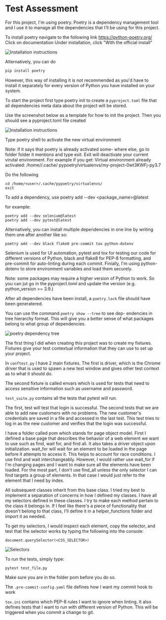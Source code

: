 ﻿# Test Assessment

For this project, I'm using poetry.
Poetry is a dependency management tool and I use it
to manage all the dependencies that I'll be using
for this project.

To install poetry navigate to the following link
https://python-poetry.org/
Click on documentation
Under installation, click "With the official install"

![Installation instructions](/documentation/screenshots/installation1.jpg?raw=true "poetry website")

Alternatively, you can do

```python
pip install poetry
```

However, this way of installing it is not recommended
as you'd have to install it separately for every
version of Python you have installed on your system.

To start the project first type poetry init to create a
`pyproject.toml` file that all dependencies meta data about
the project will be stored.

Use the screenshot below as a template for how to init
the project. Then you should see a pyproject.toml
file created

![Installation instructions](/documentation/screenshots/poetry_init.jpg?raw=true "poetry init")

Type poetry shell to activate the new virtual environment

Note: if it says that poetry is already activated some-
where else, go to folder folder it mentions and type
exit. Exit will deactivate your current virutal environment.
For example if you get:
Virtual environment already activated: /home/<user>/.cache/
pypoetry/virtualenvs/my-project-0wt3KWFj-py3.7

Do the following

```
cd /home/<user>/.cache/pypoetry/virtualenvs/
exit
```

To add a dependency, use poetry add --dev <package_name>@latest

for example:

```
poetry add --dev selenium@latest
poetry add --dev pytest@latest
```

Alternatively, you can install multiple dependencies
in one line by writing them one after another like so:

```
poetry add --dev black flake8 pre-commit tox python-dotenv
```

Selenium is used for UI automation, pytest and tox for
testing our code for different versions of Python, black
and flake8 for PEP-8 formatting, and pre-commit
for auto-linting during each commit. Finially, I'm using
python-dotenv to store environment variables and load them
securely.

Note: some packages may require a higher version
of Python to work. So you can jut go in the pyproject.toml
and update the version (e.g. python_version >= 3.9.)

After all dependencies have been install, a `poetry.lock`
file should have been generatered.

You can use the command `poetry show --tree` to see dep-
endencies in tree hierarchy format. This will give
you a better sense of what packages belong to what group
of dependencies.

![poetry dependency tree](/documentation/screenshots/poetry_show_tree.jpg?raw=true "poetry tree")

The first thing I did when creating this project was
to create my fixtures. Fixtures give your test contextual
information that they can use to set up your project.

In `conftest.py` I have 2 main fixtures. The first is
driver, which is the Chrome driver that is used
to spawn a new test window and gives other test
context as to what it should do.

The second fixture is called envars which is used
for tests that need to access sensitive information
such as username and password.

`test_suite.py` contains all the tests that
pytest will run.

The first, test will test that login is successful.
The second tests that we are able to add new customers
with no problems. The new customer's credentials are
saved in a file and accessed in the last test.
This test tries to log in as the new customer and
verifies that the login was successful.

I have a folder called pom which stands for page
object model. First I defined a base page that
describes the behavior of a web element we want
to use such as find, wait for, and find all.
It also takes a driver object upon
initialization. wait_for will wait for an
element to be loaded in the page before it attempts
to access it. This helps to account for race conditions.
I use find and wait interchangeably. However, I would
rather use wait_for if I'm changing pages and I want to
make sure all the elements have been loaded.
For the most part, I don't use find_all unless
the only selector I can find targets a group of
elements. In that case I would just refer to the
element that I need by index.

All subsequent classes inherit from this base class.
I tried my best to implement a separation of concerns
in how I defined my classes. I have all my selectors
defined in these classes. I try to make each
method pertain to the class it belongs in. If
I feel like there's a piece of functionality that
doesn't belong to that class, I'll define it in a
helper_functions folder and import it as needed.

To get my selectors, I would inspect each element,
copy the selector, and test that the selector
works by typing the following into the console:

```
document.querySelector(<CSS_SELECTOR>)
```

![Selectors](/documentation/screenshots/get_selectors.jpg?raw=true "javascript_console")

To run the tests, simply type:

```
pytest test_file.py
```

Make sure you are in the folder pom before you do so.

The `.pre-commit-config.yaml` file defines how
I want my commit hook to work

`tox.ini` contains which PEP-8 rules I want to ignore
when linting. It also defines tests that I want to
run with different version of Python. This will be
triggered when you commit a change to git.
